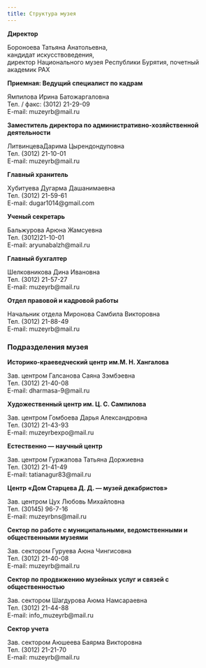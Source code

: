```yaml
---
title: Структура музея
---
```

<Persone foto="/data/pages/about/_img/ta.jpg">
    <b>Директор</b>
    <p>
        Бороноева Татьяна Анатольевна, <br/>
        кандидат искусствоведения,<br/>
        директор Национального музея Республики Бурятия, почетный академик РАХ
    </p>
</Persone>
<Persone>
    <b>Приемная: Ведущий специалист по кадрам</b>
    <p>
        Ямпилова Ирина Батожаргаловна<br/>
        Тел. / факс: (3012) 21-29-09<br/>
        E-mail: muzeyrb@mail.ru
    </p>
</Persone>
<Persone foto="/data/pages/about/_img/litv.jpg">
    <b>Заместитель директора по административно-хозяйственной деятельности</b>
    <p>
        ЛитвинцеваДарима Цырендондуповна<br/>
        Тел. (3012) 21-10-01<br/>
        E-mail: muzeyrb@mail.ru        
    </p>
</Persone>
<Persone foto="/data/pages/about/_img/xab.jpg">
    <b>Главный хранитель</b>
    <p>
        Хубитуева Дугарма Дашанимаевна<br/>
        Тел. (3012) 21-59-61<br/>
        E-mail: dugar1014@gmail.com
    </p>
</Persone>
<Persone>
    <b>Ученый секретарь</b>
    <p>
        Бальжурова Арюна Жамсуевна<br/>
        Тел. (3012)21-10-01<br/>
        E-mail: aryunabalzh@mail.ru
    </p>
</Persone>
<Persone>
    <b>Главный бухгалтер</b>
    <p>
        Шелковникова Дина Ивановна<br/>
        Тел. (3012) 21-57-27<br/>
        E-mail: muzeyrb@mail.ru
    </p>
</Persone>
<Persone>
    <b>Отдел правовой и кадровой работы</b>
    <p>
        Начальник отдела Миронова Самбила Викторовна<br/>
        Тел. (3012) 21-88-49<br/>
        E-mail: muzeyrb@mail.ru
    </p>
</Persone>
<h3>Подразделения музея</h3>
<Persone foto="/data/pages/about/_img/gal.jpg">
    <b>Историко-краеведческий центр им.М. Н. Хангалова</b>
    <p>
        Зав. центром Галсанова Саяна Зэмбэевна<br/>
        Тел. (3012) 21-40-08<br/>
        E-mail: dharmasa-9@mail.ru
    </p>
</Persone>
<Persone foto="/data/pages/about/_img/gom.jpg">
    <b>Художественный центр им. Ц. С. Сампилова</b>
    <p>
    Зав. центром Гомбоева Дарья Александровна <br/>
    Тел. (3012) 21-43-93<br/>
    E-mail: muzeyrbexpo@mail.ru
    </p>
</Persone>
<Persone foto="/data/pages/about/_img/gur.jpg">
    <b>Естественно — научный центр</b>
    <p>
    Зав. центром Гуржапова Татьяна Доржиевна <br/>
    Тел. (3012) 21-41-49<br/>
    E-mail: tatianagur83@mail.ru
    </p>
</Persone>
<Persone foto="/data/pages/about/_img/cux.jpg">
    <b>Центр «Дом Старцева Д. Д. — музей декабристов»</b>
    <p>
    Зав. центром Цух Любовь Михайловна<br/>
    Тел. (30145) 96-7-16<br/>
    E-mail: muzeyrbns@mail.ru
    </p>
</Persone>
<Persone>
    <b>Сектор по работе с муниципальными, ведомственными и общественными музеями</b>
    <p>
    Зав. сектором Гуруева Аюна Чингисовна<br/>
    Тел. (3012) 21-40-08<br/>
    E-mail: muzeyrb@mail.ru
    </p>
</Persone>
<Persone foto="/data/pages/about/_img/sha.jpg">
    <b>Сектор по продвижению музейных услуг и связей с общественностью</b>
    <p>
    Зав. сектором Шагдурова Аюма Намсараевна<br/>
    Тел. (3012) 21-44-88<br/>
    E-mail: info_muzeyrb@mail.ru
    </p>
</Persone>
<Persone>
    <b>Сектор учета</b>
    <p>
    Зав. сектором Аюшеева Баярма Викторовна<br/>
    Тел. (3012) 21-21-70<br/>
    E-mail: muzeyrb@mail.ru
    </p>
</Persone>
